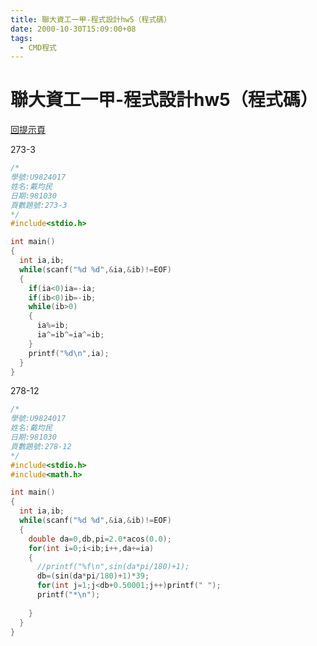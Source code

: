 ```yaml
---
title: 聯大資工一甲-程式設計hw5（程式碼）
date: 2000-10-30T15:09:00+08
tags:
  - CMD程式
---
```

# 聯大資工一甲-程式設計hw5（程式碼）

[回提示頁](http://taichunmin.pixnet.net/blog/post/29669855)

273-3

```cpp
/*
學號:U9824017
姓名:戴均民 
日期:981030
頁數題號:273-3
*/ 
#include<stdio.h>

int main()
{
  int ia,ib;
  while(scanf("%d %d",&ia,&ib)!=EOF)
  {
    if(ia<0)ia=-ia;
    if(ib<0)ib=-ib;
    while(ib>0)
    {
      ia%=ib;
      ia^=ib^=ia^=ib;
    }
    printf("%d\n",ia);
  }
}
```

278-12

```cpp
/*
學號:U9824017
姓名:戴均民 
日期:981030
頁數題號:278-12
*/ 
#include<stdio.h>
#include<math.h>

int main()
{
  int ia,ib;
  while(scanf("%d %d",&ia,&ib)!=EOF)
  {
    double da=0,db,pi=2.0*acos(0.0);
    for(int i=0;i<ib;i++,da+=ia)
    {
      //printf("%f\n",sin(da*pi/180)+1);
      db=(sin(da*pi/180)+1)*39;
      for(int j=1;j<db+0.50001;j++)printf(" ");
      printf("*\n");
      
    }
  }
}
```